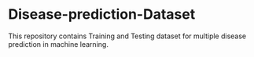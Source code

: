 # Disease-prediction-Dataset
This repository contains Training and Testing dataset for multiple disease prediction in machine learning.
